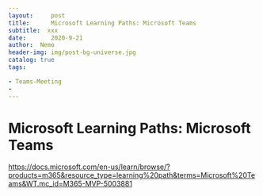 ```yaml
---
layout:     post
title:      Microsoft Learning Paths: Microsoft Teams
subtitle:  xxx
date:       2020-9-21
author:  Nemo
header-img: img/post-bg-universe.jpg
catalog: true
tags:

- Teams-Meeting
- 
---
```


# Microsoft Learning Paths: Microsoft Teams

https://docs.microsoft.com/en-us/learn/browse/?products=m365&resource_type=learning%20path&terms=Microsoft%20Teams&WT.mc_id=M365-MVP-5003881

